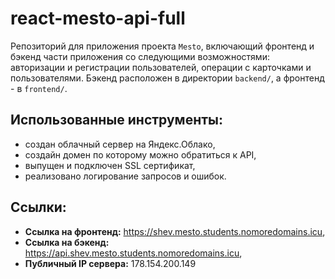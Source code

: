 # react-mesto-api-full
Репозиторий для приложения проекта `Mesto`, включающий фронтенд и бэкенд части приложения со следующими возможностями: авторизации и регистрации пользователей, операции с карточками и пользователями.
Бэкенд расположен в директории `backend/`, а фронтенд - в `frontend/`. 

## Использованные инструменты:
* cоздан облачный сервер на Яндекс.Облако,
* создайн домен по которому можно обратиться к API,
* выпущен  и подключен SSL сертификат,
* реализовано логирование запросов и ошибок.

## Ссылки:
* **Ссылка на фронтенд:** https://shev.mesto.students.nomoredomains.icu,
* **Ссылка на бэкенд:** https://api.shev.mesto.students.nomoredomains.icu,
* **Публичный IP сервера:** 178.154.200.149
